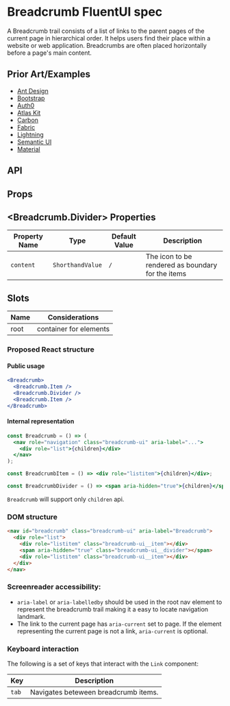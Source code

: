 # Breadcrumb FluentUI spec

A Breadcrumb trail consists of a list of links to the parent pages of the current page in hierarchical order. It helps users find their place within a website or web application. Breadcrumbs are often placed horizontally before a page's main content.

## Prior Art/Examples <a href="#prior-art" id="prior-art"></a>

- [Ant Design](https://ant.design/components/breadcrumb/)
- [Bootstrap](https://getbootstrap.com/docs/4.3/components/breadcrumb/)
- [Auth0](https://styleguide.auth0.com/components/breadcrumb)
- [Atlas Kit](https://atlassian.design/components/breadcrumbs/examples)
- [Carbon](https://www.carbondesignsystem.com/components/breadcrumb/code/)
- [Fabric](https://developer.microsoft.com/en-us/fluentui#/controls/web/breadcrumb)
- [Lightning](https://www.lightningdesignsystem.com/components/breadcrumbs/)
- [Semantic UI](https://semantic-ui.com/collections/breadcrumb.html)
- [Material](https://material-ui.com/components/breadcrumbs/#breadcrumbs)

## API

## Props

## &lt;Breadcrumb.Divider&gt; Properties <a href="#breadcrumb-divider-properties" id="breadcrumb-divider-properties"></a>

| Property Name | Type             | Default Value | Description                                       |
| ------------- | ---------------- | ------------- | ------------------------------------------------- |
| `content`     | `ShorthandValue` | `/`           | The icon to be rendered as boundary for the items |

## Slots

| Name | Considerations         |
| ---- | ---------------------- |
| root | container for elements |

### Proposed React structure

#### Public usage

```jsx
<Breadcrumb>
  <Breadcrumb.Item />
  <Breadcrumb.Divider />
  <Breadcrumb.Item />
</Breadcrumb>
```

#### Internal representation

```jsx
const Breadcrumb = () => (
  <nav role="navigation" class="breadcrumb-ui" aria-label="...">
    <div role="list">{children}</div>
  </nav>
);

const BreadcrumbItem = () => <div role="listitem">{children}</div>;

const BreadcrumbDivider = () => <span aria-hidden="true">{children}</span>;
```

`Breadcrumb` will support only `children` api.

### DOM structure

```html
<nav id="breadcrumb" class="breadcrumb-ui" aria-label="Breadcrumb">
  <div role="list">
    <div role="listitem" class="breadcrumb-ui__item"></div>
    <span aria-hidden="true" class="breadcrumb-ui__divider"></span>
    <div role="listitem" class="breadcrumb-ui__item"></div>
  </div>
</nav>
```

### Screenreader accessibility:

- `aria-label` or `aria-labelledby` should be used in the root nav element to represent the breadcrumb trail making it a easy to locate navigation landmark.
- The link to the current page has `aria-current` set to page. If the element representing the current page is not a link, `aria-current` is optional.

### Keyboard interaction

The following is a set of keys that interact with the `Link` component:

| Key   | Description                          |
| ----- | ------------------------------------ |
| `tab` | Navigates beteween breadcrumb items. |
